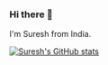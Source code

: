 ### Hi there 👋

<!--
**vj-suresh-sk/vj-suresh-sk** is a ✨ _special_ ✨ repository because its `README.md` (this file) appears on your GitHub profile.

Here are some ideas to get you started:

- 🔭 I’m currently working on ...
- 🌱 I’m currently learning ...
- 👯 I’m looking to collaborate on ...
- 🤔 I’m looking for help with ...
- 💬 Ask me about ...
- 📫 How to reach me: ...
- 😄 Pronouns: ...
- ⚡ Fun fact: ...
-->



I'm Suresh from India.

[![Suresh's GitHub stats](https://github-readme-stats.vercel.app/api?username=vj-suresh-sk)](https://github.com/vj-suresh-sk/github-readme-stats)
